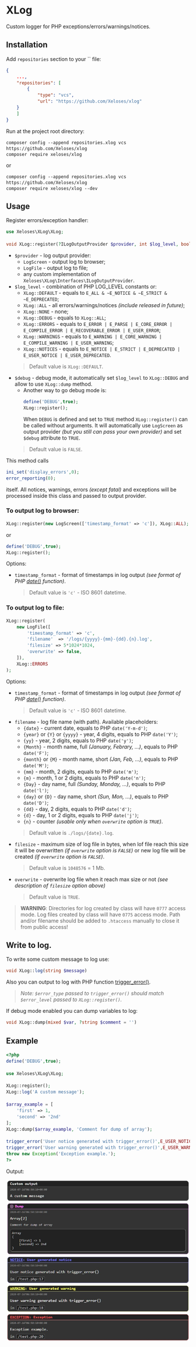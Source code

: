 # XLog
Custom logger for PHP exceptions/errors/warnings/notices.

## Installation
Add `repositories` section to your `` file:
```json
{
    ...,
    "repositories": [
        {
            "type": "vcs",
    	    "url": "https://github.com/Xeloses/xlog"
	}
    ]
}
```
Run at the project root directory:
```
composer config --append repositories.xlog vcs https://github.com/Xeloses/xlog
composer require xeloses/xlog
```
or
```
composer config --append repositories.xlog vcs https://github.com/Xeloses/xlog
composer require xeloses/xlog --dev
```

## Usage
Register errors/exception handler:
```php
use Xeloses\XLog\XLog;

void XLog::register(?ILogOutputProvider $provider, int $log_level, bool $debug)
```
* `$provider` - log output provider:
    * `LogScreen` - output log to browser;
    * `LogFile` - output log to file;
    * any custom implementation of `Xeloses\XLog\Interfaces\ILogOutputProvider`.
* `$log_level` - combination of PHP LOG_LEVEL constants or:
    * `XLog::DEFAULT` - equals to `E_ALL & ~E_NOTICE & ~E_STRICT & ~E_DEPRECATED`;
    * `XLog::ALL` - all errors/warnings/notices *(include released in future)*;
    * `XLog::NONE` - none;
    * `XLog::DEBUG` - equals to `XLog::ALL`;
    * `XLog::ERRORS` - equals to `E_ERROR | E_PARSE | E_CORE_ERROR | E_COMPILE_ERROR | E_RECOVERABLE_ERROR | E_USER_ERROR`;
    * `XLog::WARNINGS` - equals to `E_WARNING | E_CORE_WARNING | E_COMPILE_WARNING | E_USER_WARNING`;
    * `XLog::NOTICES` - equals to `E_NOTICE | E_STRICT | E_DEPRECATED | E_USER_NOTICE | E_USER_DEPRECATED`.
    > Default value is `XLog::DEFAULT`.
* `$debug` - debug mode, it automatically set `$log_level` to `XLog::DEBUG` and allow to use `XLog::dump` method.
    * Another way to go debug mode is: 
        ```php
        define('DEBUG',true);
        XLog::register();
        ```
        When `DEBUG` is defined and set to `TRUE` method `XLog::register()` can be called without arguments. It will automatically use `LogScreen` as output provider *(but you still can pass your own provider)* and set `$debug` attribute to `TRUE`.
    > Default value is `FALSE`.

This method calls
```php
ini_set('display_errors',0);
error_reporting(0);
```
itself. All notices, warnings, errors *(except fatal)* and exceptions will be processed inside this class and passed to output provider.

### To output log to browser:
```php
XLog::register(new LogScreen(['timestamp_format' => 'c']), XLog::ALL);
```
or
```php
define('DEBUG',true);
XLog::register();
```

Options:
* `timestamp_format` - format of timestamps in log output *(see format of PHP [date()](https://www.php.net/manual/ru/function.date.php#refsect1-function.date-parameters) function)*.
    > Default value is `'c'` - ISO 8601 datetime.

### To output log to file:
```php
XLog::register(
    new LogFile([
        'timestamp_format' => 'c',
        'filename'  => '/logs/{yyyy}-{mm}-{dd}.{n}.log',
        'filesize' => 5*1024*1024,
        'overwrite' => false,
    ]),
    XLog::ERRORS
);
```
Options:
* `timestamp_format` - format of timestamps in log output *(see format of PHP [date()](https://www.php.net/manual/ru/function.date.php#refsect1-function.date-parameters) function)*. 
    > Default value is `'c'` - ISO 8601 datetime.
* `filename` - log file name (with path). Available placeholders:
    * `{date}` - current date, equals to PHP `date('Y-m-d')`;
    * `{year}` or `{Y}` or `{yyyy}` - year, 4 digits, equals to PHP `date('Y')`;
    * `{yy}` - year, 2 digits, equals to PHP `date('y')`;
    * `{Month}` - month name, full  *(January, Febrary, ...)*, equals to PHP `date('F')`;
    * `{month}` or `{M}` - month name, short *(Jan, Feb, ...)*, equals to PHP `date('M')`;
    * `{mm}` - month, 2 digits, equals to PHP `date('m')`;
    * `{m}` - month, 1 or 2 digits, equals to PHP `date('n')`;
    * `{Day}` - day name, full *(Sunday, Monday, ...)*, equals to PHP `date('l')`;
    * `{day}` or `{D}` - day name, short *(Sun, Mon, ...)*, equals to PHP `date('D')`;
    * `{dd}` - day, 2 digits, equals to PHP `date('d')`;
    * `{d}` - day, 1 or 2 digits, equals to PHP `date('j')`;
    * `{n}` - counter *(usable only when `overwrite` option is `TRUE`)*.
    > Default value is `./logs/{date}.log`.
* `filesize` - maximum size of log file in bytes, when lof file reach this size it will be overwritten *(if `overwrite` option is `FALSE`)* or new log file will be created *(if `overwrite` option is `FALSE`)*.
    > Default value is `1048576` = 1 Mb.
* `overwrite` - overwrite log file when it reach max size or not *(see description of `filesize` option above)*
    > Default value is `TRUE`.
    
> **WARNING**: Directories for log created by class will have `0777` access mode. Log files created by class will have `0775` access mode. Path and/or filename should be added to `.htaccess` manually to close it from public access!

## Write to log.
To write some custom message to log use:
```php
void XLog::log(string $message)
```
Also you can output to log with PHP function [trigger_error()](https://www.php.net/manual/ru/function.trigger-error.php).
> *Note: `$error_type` passed to `trigger_error()` should match `$error_level` passed to `XLog::register()`.*

If debug mode enabled you can dump variables to log:
```php
void XLog::dump(mixed $var, ?string $comment = '')
```

## Example
```php
<?php
define('DEBUG',true);

use Xeloses\XLog\XLog;

XLog::register();
XLog::log('A custom message');

$array_example = [
	'first' => 1,
	'second' => '2nd'
];
XLog::dump($array_example, 'Comment for dump of array');

trigger_error('User notice generated with trigger_error()',E_USER_NOTICE);
trigger_error('User warning generated with trigger_error()',E_USER_WARNING);
throw new Exception('Exception example.');
?>
```
Output:

![Preview](https://github.com/Xeloses/xlog/raw/master/preview_logscreen.jpg)
